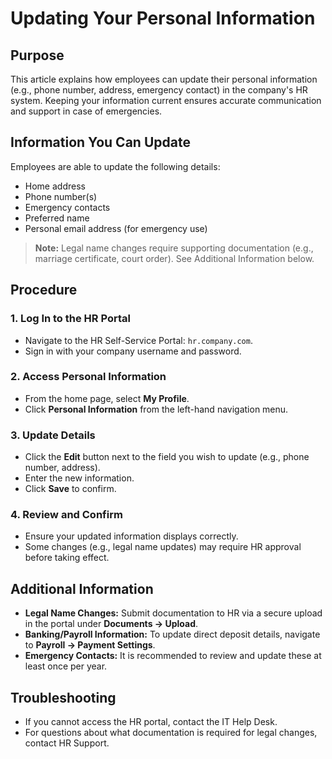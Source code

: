 # Updating Your Personal Information

## Purpose

This article explains how employees can update their personal information (e.g., phone number, address, emergency contact) in the company's HR system. Keeping your information current ensures accurate communication and support in case of emergencies.

## Information You Can Update

Employees are able to update the following details:

- Home address
- Phone number(s)
- Emergency contacts
- Preferred name
- Personal email address (for emergency use)

> **Note:** Legal name changes require supporting documentation (e.g., marriage certificate, court order). See Additional Information below.

## Procedure

### 1. Log In to the HR Portal

- Navigate to the HR Self-Service Portal: `hr.company.com`.
- Sign in with your company username and password.

### 2. Access Personal Information

- From the home page, select **My Profile**.
- Click **Personal Information** from the left-hand navigation menu.

### 3. Update Details

- Click the **Edit** button next to the field you wish to update (e.g., phone number, address).
- Enter the new information.
- Click **Save** to confirm.

### 4. Review and Confirm

- Ensure your updated information displays correctly.
- Some changes (e.g., legal name updates) may require HR approval before taking effect.

## Additional Information

- **Legal Name Changes:** Submit documentation to HR via a secure upload in the portal under **Documents → Upload**.
- **Banking/Payroll Information:** To update direct deposit details, navigate to **Payroll → Payment Settings**.
- **Emergency Contacts:** It is recommended to review and update these at least once per year.

## Troubleshooting

- If you cannot access the HR portal, contact the IT Help Desk.
- For questions about what documentation is required for legal changes, contact HR Support.